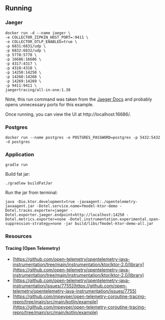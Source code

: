 ## Running

### Jaeger

```shell
docker run -d --name jaeger \
-e COLLECTOR_ZIPKIN_HOST_PORT=:9411 \
-e COLLECTOR_OTLP_ENABLED=true \
-p 6831:6831/udp \
-p 6832:6832/udp \
-p 5778:5778 \
-p 16686:16686 \
-p 4317:4317 \
-p 4318:4318 \
-p 14250:14250 \
-p 14268:14268 \
-p 14269:14269 \
-p 9411:9411 \
jaegertracing/all-in-one:1.38
```

Note, this run command was taken from
the [Jaeger Docs](https://www.jaegertracing.io/docs/1.6/getting-started/#all-in-one-docker-image)
and probably opens unnecessary ports for this example.

Once running, you can view the UI at http://localhost:16686/.

### Postgres

```shell
docker run --name postgres -e POSTGRES_PASSWORD=postgres -p 5432:5432 -d postgres
```

### Application

```shell
gradle run
```

Build fat jar:

```shell
./gradlew buildFatJar
```

Run the jar from terminal:

```shell
java -Dio.ktor.development=true -javaagent:./opentelemetry-javaagent.jar -Dotel.service.name=fmodel-ktor-demo -Dotel.traces.exporter=jaeger -Dotel.exporter.jaeger.endpoint=http://localhost:14250 -Dotel.metrics.exporter=none -Dotel.instrumentation.experimental.span-suppression-strategy=none -jar build/libs/fmodel-ktor-demo-all.jar
```

### Resources

#### Tracing (Open Telemetry)

- [https://github.com/open-telemetry/opentelemetry-java-instrumentation/tree/main/instrumentation/ktor/ktor-2.0/library](https://github.com/open-telemetry/opentelemetry-java-instrumentation/tree/main/instrumentation/ktor/ktor-2.0/library)
- [https://github.com/open-telemetry/opentelemetry-java-instrumentation/issues/7755](https://github.com/open-telemetry/opentelemetry-java-instrumentation/issues/7755)
- [https://github.com/mpeyper/open-telemetry-coroutine-tracing-repro/tree/main/src/main/kotlin/example](https://github.com/mpeyper/open-telemetry-coroutine-tracing-repro/tree/main/src/main/kotlin/example)

